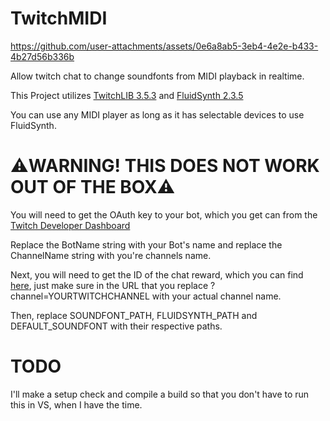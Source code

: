 # TwitchMIDI



https://github.com/user-attachments/assets/0e6a8ab5-3eb4-4e2e-b433-4b27d56b336b



Allow twitch chat to change soundfonts from MIDI playback in realtime.

This Project utilizes [TwitchLIB 3.5.3](https://www.nuget.org/packages/TwitchLib/3.5.3/) and [FluidSynth 2.3.5](https://github.com/FluidSynth/fluidsynth)

You can use any MIDI player as long as it has selectable devices to use FluidSynth.</br>

# ⚠️WARNING! THIS DOES NOT WORK OUT OF THE BOX⚠️
You will need to get the OAuth key to your bot, which you get can from the [Twitch Developer Dashboard](dev.twitch.tv)

Replace the BotName string with your Bot's name and replace the ChannelName string with you're channels name.

Next, you will need to get the ID of the chat reward, which you can find [here](https://www.instafluff.tv/TwitchCustomRewardID/?channel=YOURTWITCHCHANNEL), just make sure in the URL that you replace ?channel=YOURTWITCHCHANNEL with your actual channel name.

Then, replace SOUNDFONT_PATH, FLUIDSYNTH_PATH and DEFAULT_SOUNDFONT with their respective paths.

# TODO
I'll make a setup check and compile a build so that you don't have to run this in VS, when I have the time.
